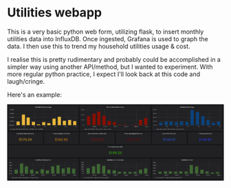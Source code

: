 # Utilities webapp

This is a very basic python web form, utilizing flask, to insert monthly utilities data into InfluxDB. Once ingested, Grafana is used to graph the data. I then use this to trend my household utilities usage & cost.

I realise this is pretty rudimentary and probably could be accomplished in a simpler way using another API/method, but I wanted to experiment. With more regular python practice, I expect I'll look back at this code and laugh/cringe.

Here's an example:

![alt text](https://raw.githubusercontent.com/aludwar/python/master/utilities_app/utilities.png "Example utilities graph")

